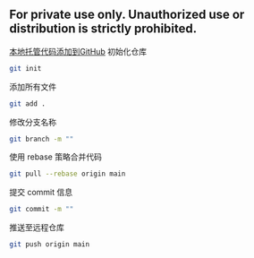 ## For private use only. Unauthorized use or distribution is strictly prohibited.
[本地托管代码添加到GitHub](https://docs.github.com/zh/migrations/importing-source-code/using-the-command-line-to-import-source-code/adding-locally-hosted-code-to-github)
初始化仓库
```bash
git init
````

添加所有文件
```bash
git add .
```

修改分支名称
```bash
git branch -m ""
```

使用 rebase 策略合并代码
```bash
git pull --rebase origin main
```

提交 commit 信息
```bash
git commit -m ""
```

推送至远程仓库
```bash
git push origin main
```